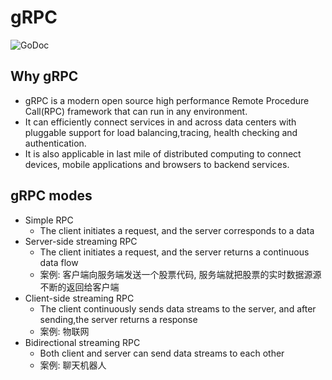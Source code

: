 # gRPC

![GoDoc](https://pkg.go.dev/badge/google.golang.org/grpc)

## Why gRPC

- gRPC is a modern open source high performance Remote Procedure Call(RPC) framework that can run in any environment.
- It can efficiently connect services in and across data centers with pluggable support for load balancing,tracing, health checking and authentication.
- It is also applicable in last mile of distributed computing to connect devices, mobile applications and browsers to backend services.

## gRPC modes
- Simple RPC
    - The client initiates a request, and the server corresponds to a data
- Server-side streaming RPC
    - The client initiates a request, and the server returns a continuous data flow
    - 案例: 客户端向服务端发送一个股票代码, 服务端就把股票的实时数据源源不断的返回给客户端
- Client-side streaming RPC
    - The client continuously sends data streams to the server, and after sending,the server returns a response
    - 案例: 物联网
- Bidirectional streaming RPC
    - Both client and server can send data streams to each other
    - 案例: 聊天机器人




